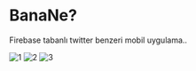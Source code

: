 # BanaNe?

 Firebase tabanlı twitter benzeri mobil uygulama..

![1](https://github.com/dalcns1405/firebase-app/assets/55889225/d9aff873-f2ef-4ae0-9a3b-575decb4c5d7)
![2](https://github.com/dalcns1405/firebase-app/assets/55889225/b780d4f5-16f4-4b25-9b31-838013f7310b)
![3](https://github.com/dalcns1405/firebase-app/assets/55889225/f59caad8-ce44-48e0-b55a-ec5555569731)



